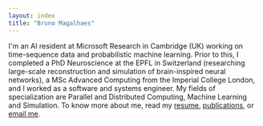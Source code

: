 ```yaml
---
layout: index
title: "Bruno Magalhaes"
---
```


I'm an AI resident at Microsoft Research in Cambridge (UK) working on time-sequence data and probabilistic machine learning. Prior to this, I completed a PhD Neuroscience at the EPFL in Switzerland (researching large-scale reconstruction and simulation of brain-inspired neural networks), a MSc Advanced Computing from the Imperial College London, and I worked as a software and systems engineer. My fields of specialization are Parallel and Distributed Computing, Machine Learning and Simulation. To know more about me, read my <a href="{{ site.resume }}">resume</a>, <a href="{{ site.google_scholar }}">publications</a>, or <a href="mailto:{{ site.email }}?subject=Hello">email me</a>.
